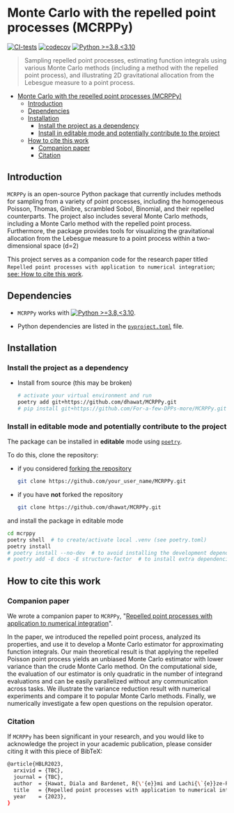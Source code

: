 # Monte Carlo with the repelled point processes (MCRPPy)

[![CI-tests](https://github.com/dhawat/MCRPPy/actions/workflows/ci.yml/badge.svg)](https://github.com/dhawat/MCRPPy/actions/workflows/ci.yml)
[![codecov](https://codecov.io/gh/dhawat/MCRPPy/branch/main/graph/badge.svg?token=CODECOV_TOKEN)](https://codecov.io/gh/dhawat/MCRPPy)
[![Python >=3.8,<3.10](https://img.shields.io/badge/python->=3.8,<3.10-blue.svg)](https://www.python.org/downloads/release/python-371/)

> Sampling repelled point processes, estimating function integrals using various Monte Carlo methods (including a method with the repelled point process), and illustrating 2D gravitational allocation from the Lebesgue measure to a point process.

- [Monte Carlo with the repelled point processes (MCRPPy)](#monte-carlo-with-the-repelled-point-processes-mcrppy)
  - [Introduction](#introduction)
  - [Dependencies](#dependencies)
  - [Installation](#installation)
    - [Install the project as a dependency](#install-the-project-as-a-dependency)
    - [Install in editable mode and potentially contribute to the project](#install-in-editable-mode-and-potentially-contribute-to-the-project)
  - [How to cite this work](#how-to-cite-this-work)
    - [Companion paper](#companion-paper)
    - [Citation](#citation)

## Introduction

`MCRPPy` is an open-source Python package that currently includes methods for sampling from a variety of point processes, including the homogeneous Poisson, Thomas, Ginibre, scrambled Sobol, Binomial, and their repelled counterparts. The project also includes several Monte Carlo methods, including a Monte Carlo method with the repelled point process.
Furthermore, the package provides tools for visualizing the gravitational allocation from the Lebesgue measure to a point process within a two-dimensional space (d=2)

This project serves as a companion code for the research paper titled ``Repelled point processes with application to numerical integration``; [see: How to cite this work](#how-to-cite-this-work).

## Dependencies

- `MCRPPy` works with [![Python >=3.8,<3.10](https://img.shields.io/badge/python->=3.8,<3.10-blue.svg)](https://www.python.org/downloads/release/python-371/).

- Python dependencies are listed in the [`pyproject.toml`](./pyproject.toml) file.

## Installation

### Install the project as a dependency

- Install from source (this may be broken)

  ```bash
  # activate your virtual environment and run
  poetry add git+https://github.com/dhawat/MCRPPy.git
  # pip install git+https://github.com/For-a-few-DPPs-more/MCRPPy.git
  ```

### Install in editable mode and potentially contribute to the project

The package can be installed in **editable** mode using [`poetry`](https://python-poetry.org/).

To do this, clone the repository:

- if you considered [forking the repository](https://github.com/dhawat/MCRPPy/fork)

  ```bash
  git clone https://github.com/your_user_name/MCRPPy.git
  ```

- if you have **not** forked the repository

  ```bash
  git clone https://github.com/dhawat/MCRPPy.git
  ```

and install the package in editable mode

```bash
cd mcrppy
poetry shell  # to create/activate local .venv (see poetry.toml)
poetry install
# poetry install --no-dev  # to avoid installing the development dependencies
# poetry add -E docs -E structure-factor  # to install extra dependencies
```

## How to cite this work

### Companion paper

We wrote a companion paper to `MCRPPy`, "[Repelled point processes with application to numerical integration](TBC)".

In the paper, we introduced the repelled point process, analyzed its properties, and use it to develop a Monte Carlo estimator for approximating function integrals.
Our main theoretical result is that applying the repelled Poisson point process yields an unbiased Monte Carlo estimator with lower variance than the crude Monte Carlo method.
On the computational side, the evaluation of our estimator is only quadratic in the number of integrand evaluations and can be easily parallelized without any communication across tasks.
We illustrate the variance reduction result with numerical experiments and compare it to popular Monte Carlo methods.
Finally, we numerically investigate a few open questions on the repulsion operator.

### Citation

If `MCRPPy` has been significant in your research, and you would like to acknowledge the project in your academic publication, please consider citing it with this piece of BibTeX:

  ```bash
  @article{HBLR2023,
    arxivid = {TBC},
    journal = {TBC},
    author  = {Hawat, Diala and Bardenet, R{\'{e}}mi and Lachi{\`{e}}ze-Rey, Rapha{\"{e}}l},
    title   = {Repelled point processes with application to numerical integration},
    year    = {2023},
  }
  ```
